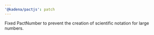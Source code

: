 ```yaml
---
'@kadena/pactjs': patch
---
```


Fixed PactNumber to prevent the creation of scientific notation for large
numbers.

